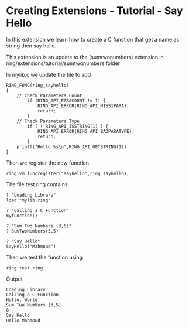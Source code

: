 Creating Extensions - Tutorial - Say Hello
==========================================

In this extension we learn how to create a C function that get a name as string then say hello.

This extension is an update to the (sumtwonumbers) extension in : ring/extensions/tutorial/sumtwonumbers folder

In mylib.c we update the file to add 

	RING_FUNC(ring_sayhello)
	{
		// Check Parameters Count
			if (RING_API_PARACOUNT != 1) {
				RING_API_ERROR(RING_API_MISS1PARA);
				return;
			}
		// Check Parameters Type
			if ( ! RING_API_ISSTRING(1) ) {
				RING_API_ERROR(RING_API_BADPARATYPE);
				return;
			}
		printf("Hello %s\n",RING_API_GETSTRING(1));
	}

Then we register the new function

	ring_vm_funcregister("sayhello",ring_sayhello);

The file test.ring contains

	? "Loading Library"
	load "mylib.ring"

	? "Calling a C Function"
	myfunction()

	? "Sum Two Numbers (3,5)"
	? SumTwoNumbers(3,5)

	? "Say Hello"
	SayHello("Mahmoud")

Then we test the function using

	ring test.ring

Output

	Loading Library
	Calling a C Function
	Hello, World!
	Sum Two Numbers (3,5)
	8
	Say Hello
	Hello Mahmoud

